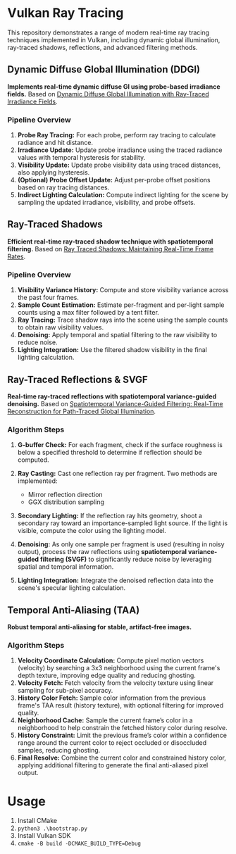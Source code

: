 # Vulkan Ray Tracing

This repository demonstrates a range of modern real-time ray tracing techniques implemented in Vulkan, including dynamic global illumination, ray-traced shadows, reflections, and advanced filtering methods.

## Dynamic Diffuse Global Illumination (DDGI)

**Implements real-time dynamic diffuse GI using probe-based irradiance fields.**
Based on [Dynamic Diffuse Global Illumination with Ray-Traced Irradiance Fields](https://www.jcgt.org/published/0008/02/01/paper-lowres.pdf).

### Pipeline Overview

1. **Probe Ray Tracing:** For each probe, perform ray tracing to calculate radiance and hit distance.
2. **Irradiance Update:** Update probe irradiance using the traced radiance values with temporal hysteresis for stability.
3. **Visibility Update:** Update probe visibility data using traced distances, also applying hysteresis.
4. **(Optional) Probe Offset Update:** Adjust per-probe offset positions based on ray tracing distances.
5. **Indirect Lighting Calculation:** Compute indirect lighting for the scene by sampling the updated irradiance, visibility, and probe offsets.

## Ray-Traced Shadows

**Efficient real-time ray-traced shadow technique with spatiotemporal filtering.**
Based on [Ray Traced Shadows: Maintaining Real-Time Frame Rates](https://www.cg.tuwien.ac.at/research/publications/2019/BOKSANSKY-2019-RTS/).

### Pipeline Overview

1. **Visibility Variance History:** Compute and store visibility variance across the past four frames.
2. **Sample Count Estimation:** Estimate per-fragment and per-light sample counts using a max filter followed by a tent filter.
3. **Ray Tracing:** Trace shadow rays into the scene using the sample counts to obtain raw visibility values.
4. **Denoising:** Apply temporal and spatial filtering to the raw visibility to reduce noise.
5. **Lighting Integration:** Use the filtered shadow visibility in the final lighting calculation.

## Ray-Traced Reflections & SVGF

**Real-time ray-traced reflections with spatiotemporal variance-guided denoising.**
Based on [Spatiotemporal Variance-Guided Filtering: Real-Time Reconstruction for Path-Traced Global Illumination](https://research.nvidia.com/publication/2017-07_spatiotemporal-variance-guided-filtering-real-time-reconstruction-path-traced).

### Algorithm Steps

1. **G-buffer Check:** For each fragment, check if the surface roughness is below a specified threshold to determine if reflection should be computed.
2. **Ray Casting:** Cast one reflection ray per fragment. Two methods are implemented:

   * Mirror reflection direction
   * GGX distribution sampling
3. **Secondary Lighting:** If the reflection ray hits geometry, shoot a secondary ray toward an importance-sampled light source. If the light is visible, compute the color using the lighting model.
4. **Denoising:** As only one sample per fragment is used (resulting in noisy output), process the raw reflections using **spatiotemporal variance-guided filtering (SVGF)** to significantly reduce noise by leveraging spatial and temporal information.
5. **Lighting Integration:** Integrate the denoised reflection data into the scene's specular lighting calculation.


## Temporal Anti-Aliasing (TAA)

**Robust temporal anti-aliasing for stable, artifact-free images.**

### Algorithm Steps

1. **Velocity Coordinate Calculation:** Compute pixel motion vectors (velocity) by searching a 3x3 neighborhood using the current frame's depth texture, improving edge quality and reducing ghosting.
2. **Velocity Fetch:** Fetch velocity from the velocity texture using linear sampling for sub-pixel accuracy.
3. **History Color Fetch:** Sample color information from the previous frame's TAA result (history texture), with optional filtering for improved quality.
4. **Neighborhood Cache:** Sample the current frame’s color in a neighborhood to help constrain the fetched history color during resolve.
5. **History Constraint:** Limit the previous frame’s color within a confidence range around the current color to reject occluded or disoccluded samples, reducing ghosting.
6. **Final Resolve:** Combine the current color and constrained history color, applying additional filtering to generate the final anti-aliased pixel output.

# Usage

1. Install CMake
2. `python3 .\bootstrap.py`
3. Install Vulkan SDK
4. `cmake -B build -DCMAKE_BUILD_TYPE=Debug`
